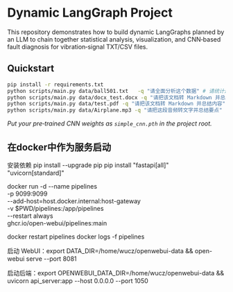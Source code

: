 # Dynamic LangGraph Project

This repository demonstrates how to build dynamic LangGraphs planned by an LLM
to chain together statistical analysis, visualization, and CNN‑based fault
diagnosis for vibration‑signal TXT/CSV files.

## Quickstart

```bash
pip install -r requirements.txt
python scripts/main.py data/ball501.txt   -q "请全面分析这个数据" # 请统计这个数据的特征值
python scripts/main.py data/docx_test.docx -q "请把该文档转 Markdown 并总结内容"
python scripts/main.py data/test.pdf -q "请把该文档转 Markdown 并总结内容"
python scripts/main.py data/Airplane.mp3 -q "请把这段音频转文字并总结要点"
```

*Put your pre‑trained CNN weights as `simple_cnn.pth` in the project root.*


## 在docker中作为服务启动
安装依赖
pip install --upgrade pip
pip install "fastapi[all]" "uvicorn[standard]"


docker run -d --name pipelines \
  -p 9099:9099 \
  --add-host=host.docker.internal:host-gateway \
  -v $PWD/pipelines:/app/pipelines \
  --restart always \
  ghcr.io/open-webui/pipelines:main


docker restart pipelines
docker logs -f pipelines


启动 WebUI：export DATA_DIR=/home/wucz/openwebui-data && open-webui serve --port 8081

启动后端：export OPENWEBUI_DATA_DIR=/home/wucz/openwebui-data && uvicorn api_server:app --host 0.0.0.0 --port 1050
